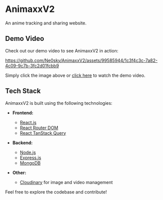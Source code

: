 # AnimaxxV2
An anime tracking and sharing website.

## Demo Video

Check out our demo video to see AnimaxxV2 in action:


https://github.com/Ne0sky/AnimaxxV2/assets/99585944/1c3f4c3c-7a82-4c09-9c7b-3fc2d01fcbb9



Simply click the image above or [click here](./demo_video.mp4) to watch the demo video.

## Tech Stack

AnimaxxV2 is built using the following technologies:

- **Frontend:**
  - [React.js](https://reactjs.org/)
  - [React Router DOM](https://reactrouter.com/)
  - [React TanStack Query](https://tanstack.com/query/latest)
  
- **Backend:**
  - [Node.js](https://nodejs.org/)
  - [Express.js](https://expressjs.com/)
  - [MongoDB](https://www.mongodb.com/)
  
- **Other:**
  - [Cloudinary](https://cloudinary.com/) for image and video management

Feel free to explore the codebase and contribute!
